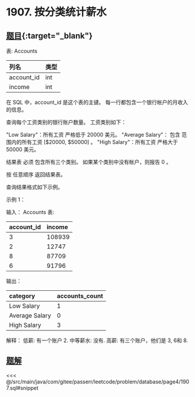 # 1907. 按分类统计薪水
## [题目](https://leetcode.cn/problems/count-salary-categories/){:target="_blank"}

表: Accounts

| 列名         | 类型  |
|:-----------|:----|
| account_id | int |
| income     | int |

在 SQL 中，account_id 是这个表的主键。
每一行都包含一个银行帐户的月收入的信息。

查询每个工资类别的银行账户数量。 工资类别如下：

"Low Salary"：所有工资 严格低于 20000 美元。
"Average Salary"： 包含 范围内的所有工资 [$20000, $50000] 。
"High Salary"：所有工资 严格大于 50000 美元。

结果表 必须 包含所有三个类别。 如果某个类别中没有帐户，则报告 0 。

按 任意顺序 返回结果表。

查询结果格式如下示例。

示例 1：

输入：
Accounts 表:

| account_id | income |
|:-----------|:-------|
| 3          | 108939 |
| 2          | 12747  |
| 8          | 87709  |
| 6          | 91796  |

输出：

| category       | accounts_count |
|:---------------|:---------------|
| Low Salary     | 1              |
| Average Salary | 0              |
| High Salary    | 3              |

解释：
低薪: 有一个账户 2.
中等薪水: 没有.
高薪: 有三个账户，他们是 3, 6和 8.

## [题解](https://github.com/PasseRR/JavaLeetCode/blob/master/src/main/java/com/gitee/passerr/leetcode/problem/database/page4/1907.sql)

<<< @/src/main/java/com/gitee/passerr/leetcode/problem/database/page4/1907.sql#snippet

